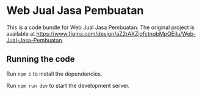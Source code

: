 
  # Web Jual Jasa Pembuatan

  This is a code bundle for Web Jual Jasa Pembuatan. The original project is available at https://www.figma.com/design/aZ2rAXZjofctnqbMpQEiIu/Web-Jual-Jasa-Pembuatan.

  ## Running the code

  Run `npm i` to install the dependencies.

  Run `npm run dev` to start the development server.
  